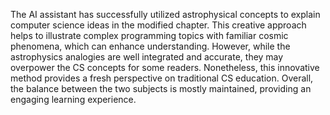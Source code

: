 The AI assistant has successfully utilized astrophysical concepts to explain computer science ideas in the modified chapter. This creative approach helps to illustrate complex programming topics with familiar cosmic phenomena, which can enhance understanding. However, while the astrophysics analogies are well integrated and accurate, they may overpower the CS concepts for some readers. Nonetheless, this innovative method provides a fresh perspective on traditional CS education. Overall, the balance between the two subjects is mostly maintained, providing an engaging learning experience.